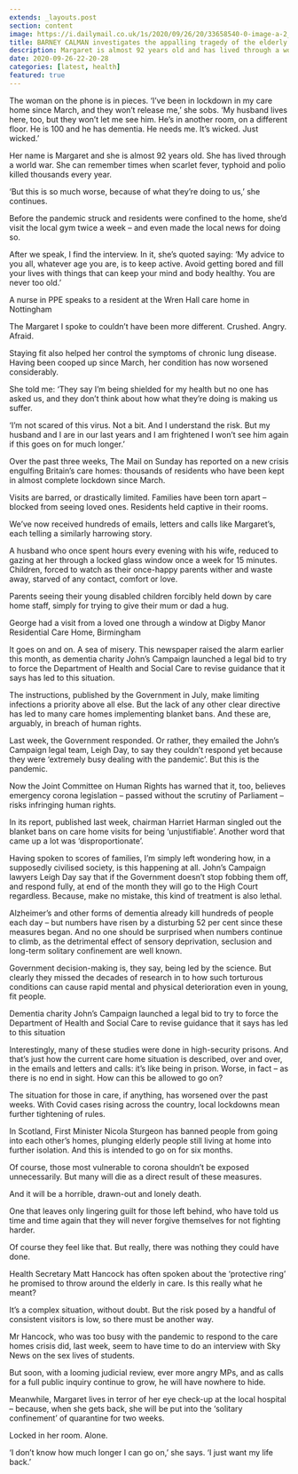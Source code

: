 ```yaml
---
extends: _layouts.post
section: content
image: https://i.dailymail.co.uk/1s/2020/09/26/20/33658540-0-image-a-2_1601146907990.jpg 
title: BARNEY CALMAN investigates the appalling tragedy of the elderly kept apart from their loved ones 
description: Margaret is almost 92 years old and has lived through a world war. She can remember times when scarlet fever, typhoid and polio killed thousands every year. 
date: 2020-09-26-22-20-28 
categories: [latest, health] 
featured: true 
--- 
```

The woman on the phone is in pieces. ‘I’ve been in lockdown in my care home since March, and they won’t release me,’ she sobs. ‘My husband lives here, too, but they won’t let me see him. He’s in another room, on a different floor. He is 100 and he has dementia. He needs me. It’s wicked. Just wicked.’

Her name is Margaret and she is almost 92 years old. She has lived through a world war. She can remember times when scarlet fever, typhoid and polio killed thousands every year.

‘But this is so much worse, because of what they’re doing to us,’ she continues.

Before the pandemic struck and residents were confined to the home, she’d visit the local gym twice a week – and even made the local news for doing so.

After we speak, I find the interview. In it, she’s quoted saying: ‘My advice to you all, whatever age you are, is to keep active. Avoid getting bored and fill your lives with things that can keep your mind and body healthy. You are never too old.’

A nurse in PPE speaks to a resident at the Wren Hall care home in Nottingham 

The Margaret I spoke to couldn’t have been more different. Crushed. Angry. Afraid.

Staying fit also helped her control the symptoms of chronic lung disease. Having been cooped up since March, her condition has now worsened considerably.

She told me: ‘They say I’m being shielded for my health but no one has asked us, and they don’t think about how what they’re doing is making us suffer.

‘I’m not scared of this virus. Not a bit. And I understand the risk. But my husband and I are in our last years and I am frightened I won’t see him again if this goes on for much longer.’

Over the past three weeks, The Mail on Sunday has reported on a new crisis engulfing Britain’s care homes: thousands of residents who have been kept in almost complete lockdown since March.

Visits are barred, or drastically limited. Families have been torn apart – blocked from seeing loved ones. Residents held captive in their rooms.

We’ve now received hundreds of emails, letters and calls like Margaret’s, each telling a similarly harrowing story.

A husband who once spent hours every evening with his wife, reduced to gazing at her through a locked glass window once a week for 15 minutes. Children, forced to watch as their once-happy parents wither and waste away, starved of any contact, comfort or love.

Parents seeing their young disabled children forcibly held down by care home staff, simply for trying to give their mum or dad a hug.

George had a visit from a loved one through a window at Digby Manor Residential Care Home, Birmingham

It goes on and on. A sea of misery. This newspaper raised the alarm earlier this month, as dementia charity John’s Campaign launched a legal bid to try to force the Department of Health and Social Care to revise guidance that it says has led to this situation.

The instructions, published by the Government in July, make limiting infections a priority above all else. But the lack of any other clear directive has led to many care homes implementing blanket bans. And these are, arguably, in breach of human rights.

Last week, the Government responded. Or rather, they emailed the John’s Campaign legal team, Leigh Day, to say they couldn’t respond yet because they were ‘extremely busy dealing with the pandemic’. But this is the pandemic.

Now the Joint Committee on Human Rights has warned that it, too, believes emergency corona legislation – passed without the scrutiny of Parliament – risks infringing human rights.

In its report, published last week, chairman Harriet Harman singled out the blanket bans on care home visits for being ‘unjustifiable’. Another word that came up a lot was ‘disproportionate’.

Having spoken to scores of families, I’m simply left wondering how, in a supposedly civilised society, is this happening at all. John’s Campaign lawyers Leigh Day say that if the Government doesn’t stop fobbing them off, and respond fully, at end of the month they will go to the High Court regardless. Because, make no mistake, this kind of treatment is also lethal.

Alzheimer’s and other forms of dementia already kill hundreds of people each day – but numbers have risen by a disturbing 52 per cent since these measures began. And no one should be surprised when numbers continue to climb, as the detrimental effect of sensory deprivation, seclusion and long-term solitary confinement are well known.

Government decision-making is, they say, being led by the science. But clearly they missed the decades of research in to how such torturous conditions can cause rapid mental and physical deterioration even in young, fit people.

Dementia charity John’s Campaign launched a legal bid to try to force the Department of Health and Social Care to revise guidance that it says has led to this situation

Interestingly, many of these studies were done in high-security prisons. And that’s just how the current care home situation is described, over and over, in the emails and letters and calls: it’s like being in prison. Worse, in fact – as there is no end in sight. How can this be allowed to go on?

The situation for those in care, if anything, has worsened over the past weeks. With Covid cases rising across the country, local lockdowns mean further tightening of rules.

In Scotland, First Minister Nicola Sturgeon has banned people from going into each other’s homes, plunging elderly people still living at home into further isolation. And this is intended to go on for six months.

Of course, those most vulnerable to corona shouldn’t be exposed unnecessarily. But many will die as a direct result of these measures.

And it will be a horrible, drawn-out and lonely death.

One that leaves only lingering guilt for those left behind, who have told us time and time again that they will never forgive themselves for not fighting harder.

Of course they feel like that. But really, there was nothing they could have done.

Health Secretary Matt Hancock has often spoken about the ‘protective ring’ he promised to throw around the elderly in care. Is this really what he meant?

It’s a complex situation, without doubt. But the risk posed by a handful of consistent visitors is low, so there must be another way.

Mr Hancock, who was too busy with the pandemic to respond to the care homes crisis did, last week, seem to have time to do an interview with Sky News on the sex lives of students.

But soon, with a looming judicial review, ever more angry MPs, and as calls for a full public inquiry continue to grow, he will have nowhere to hide.

Meanwhile, Margaret lives in terror of her eye check-up at the local hospital – because, when she gets back, she will be put into the ‘solitary confinement’ of quarantine for two weeks.

Locked in her room. Alone.

‘I don’t know how much longer I can go on,’ she says. ‘I just want my life back.’

